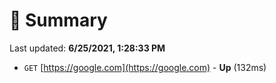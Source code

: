 # 📖 Summary
Last updated: **6/25/2021, 1:28:33 PM**

- `GET` [https://google.com](https://google.com) - **Up** (132ms)
